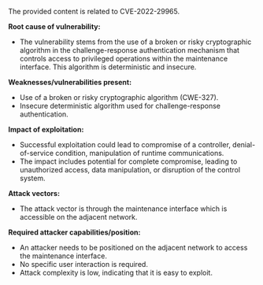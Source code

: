 The provided content is related to CVE-2022-29965.

**Root cause of vulnerability:**
- The vulnerability stems from the use of a broken or risky cryptographic algorithm in the challenge-response authentication mechanism that controls access to privileged operations within the maintenance interface. This algorithm is deterministic and insecure.

**Weaknesses/vulnerabilities present:**
- Use of a broken or risky cryptographic algorithm (CWE-327).
- Insecure deterministic algorithm used for challenge-response authentication.

**Impact of exploitation:**
- Successful exploitation could lead to compromise of a controller, denial-of-service condition, manipulation of runtime communications.
- The impact includes potential for complete compromise, leading to unauthorized access, data manipulation, or disruption of the control system.

**Attack vectors:**
- The attack vector is through the maintenance interface which is accessible on the adjacent network.

**Required attacker capabilities/position:**
- An attacker needs to be positioned on the adjacent network to access the maintenance interface.
- No specific user interaction is required.
- Attack complexity is low, indicating that it is easy to exploit.